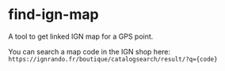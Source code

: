 # find-ign-map
A tool to get linked IGN map for a GPS point.

You can search a map code in the IGN shop here: `https://ignrando.fr/boutique/catalogsearch/result/?q={code}`